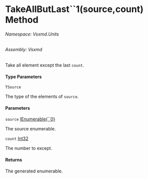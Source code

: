 <a name='M-Vsxmd-Units-Extensions-TakeAllButLast``1-System-Collections-Generic-IEnumerable{``0},System-Int32-'></a>
# TakeAllButLast\`\`1(source,count) Method

###### Namespace:  Vsxmd.Units

###### Assembly:  Vsxmd

Take all element except the last `count`.

#### Type Parameters

`TSource`  

The type of the elements of `source`.

#### Parameters

`source`  [IEnumerable{\`\`0}](https://docs.microsoft.com/dotnet/api/System.Collections.Generic.IEnumerable)  

The source enumerable.

`count`  [Int32](https://docs.microsoft.com/dotnet/api/System.Int32)  

The number to except.

#### Returns





The generated enumerable.
